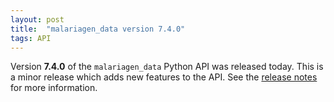 ```yaml
---
layout: post
title:  "malariagen_data version 7.4.0"
tags: API
---
```


Version <strong>7.4.0</strong> of the `malariagen_data` Python API was
released today. This is a minor release which adds new features to the
API. See the [release
notes](https://github.com/malariagen/malariagen-data-python/releases/tag/v7.4.0)
for more information.
